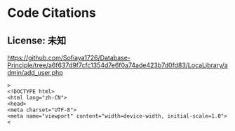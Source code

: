 # Code Citations

## License: 未知
https://github.com/Sofiaya1726/Database-Principle/tree/a6f637d9f7cfc1354d7e6f0a74ade423b7d0fd83/LocaLibrary/admin/add_user.php

```
>
<!DOCTYPE html>
<html lang="zh-CN">
<head>
<meta charset="UTF-8">
<meta name="viewport" content="width=device-width, initial-scale=1.0">
<
```

